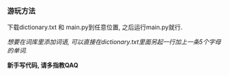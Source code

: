 ### 游玩方法
下载dictionary.txt 和 main.py到任意位置, 之后运行main.py就行.

*想要在词库里添加词语, 可以直接在dictionary.txt里面另起一行加上一条5个字母的单词.*

**新手写代码, 请多指教QAQ**
